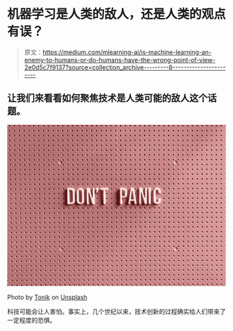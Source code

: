 # 机器学习是人类的敌人，还是人类的观点有误？

> 原文：<https://medium.com/mlearning-ai/is-machine-learning-an-enemy-to-humans-or-do-humans-have-the-wrong-point-of-view-2e0d5c7f9137?source=collection_archive---------8----------------------->

## 让我们来看看如何聚焦技术是人类可能的敌人这个话题。

![](img/3b0a0959bc672ef1048bab6953fe0abf.png)

Photo by [Tonik](https://unsplash.com/@thetonik_co?utm_source=unsplash&utm_medium=referral&utm_content=creditCopyText) on [Unsplash](https://unsplash.com/s/photos/fear?utm_source=unsplash&utm_medium=referral&utm_content=creditCopyText)

科技可能会让人害怕。事实上，几个世纪以来，技术创新的过程确实给人们带来了一定程度的恐惧。